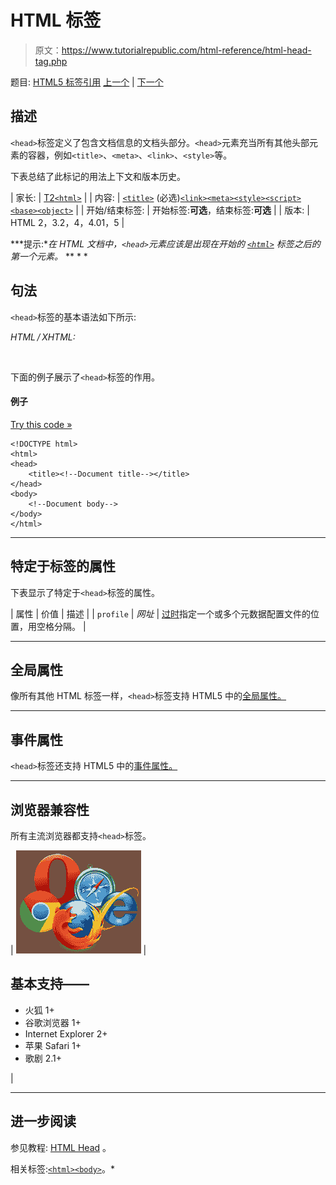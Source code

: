 # HTML 标签

> 原文：<https://www.tutorialrepublic.com/html-reference/html-head-tag.php>

题目: [HTML5 标签引用](html5-tags.php) [上一个](html-frameset-tag.php) | [下一个](html5-header-tag.php)

## 描述

`<head>`标签定义了包含文档信息的文档头部分。`<head>`元素充当所有其他头部元素的容器，例如`<title>`、`<meta>`、`<link>`、`<style>`等。

下表总结了此标记的用法上下文和版本历史。

| 家长: | [T2`<html>`](html-html-tag.php) |
| 内容: | [`<title>`](html-title-tag.php) (必选)[`<link>`](html-link-tag.php)[`<meta>`](html-meta-tag.php)[`<style>`](html-style-tag.php)[`<script>`](html-script-tag.php)[`<base>`](html-base-tag.php)[`<object>`](html-object-tag.php) |
| 开始/结束标签: | 开始标签:**可选**，结束标签:**可选** |
| 版本: | HTML 2，3.2，4，4.01，5 |

 ***提示:**在 HTML 文档中，`<head>`元素应该是出现在开始的 [`<html>`](html-html-tag.php) 标签之后的第一个元素。*  ** * *

## 句法

`<head>`标签的基本语法如下所示:

*HTML / XHTML:*
<head>
    <title><!--Document title--></title>
</head>

下面的例子展示了`<head>`标签的作用。

#### 例子

[Try this code »](../codelab.php?topic=html&file=head-tag "Try this code using online Editor")

```
<!DOCTYPE html>
<html>
<head>
    <title><!--Document title--></title>
</head>
<body>
    <!--Document body-->
</body>
</html>
```

* * *

## 特定于标签的属性

下表显示了特定于`<head>`标签的属性。

| 属性 | 价值 | 描述 |
| `profile` | *网址* | [过时](../definitions.php#obsolete)指定一个或多个元数据配置文件的位置，用空格分隔。 |

* * *

## 全局属性

像所有其他 HTML 标签一样，`<head>`标签支持 HTML5 中的[全局属性。](html5-global-attributes.php)

* * *

## 事件属性

`<head>`标签还支持 HTML5 中的[事件属性。](html5-event-attributes.php)

* * *

## 浏览器兼容性

所有主流浏览器都支持`<head>`标签。

| ![Browsers Icon](img/e9331123c77668c1832e541c2fca1002.png) | 

## 基本支持——

*   火狐 1+
*   谷歌浏览器 1+
*   Internet Explorer 2+
*   苹果 Safari 1+
*   歌剧 2.1+

 |

* * *

## 进一步阅读

参见教程: [HTML Head](../html-tutorial/html-head.php) 。

相关标签:[`<html>`](html-html-tag.php)[`<body>`](html-body-tag.php)。*